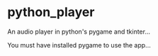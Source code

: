 # python_player
An audio player in python's pygame and tkinter...

You must have installed pygame to use the app...
